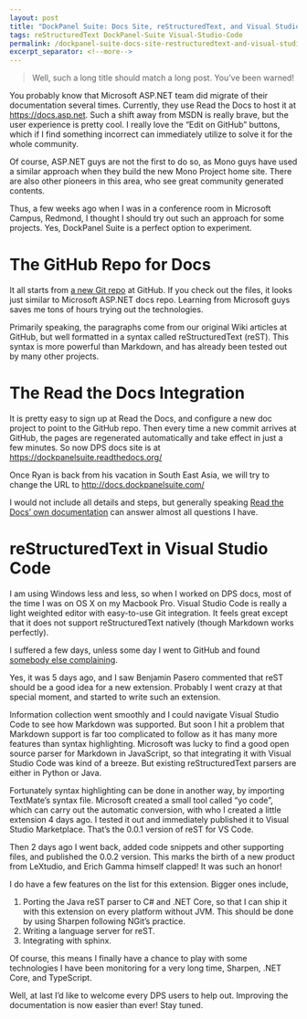 ```yaml
---
layout: post
title: "DockPanel Suite: Docs Site, reStructuredText, and Visual Studio Code"
tags: reStructuredText DockPanel-Suite Visual-Studio-Code
permalink: /dockpanel-suite-docs-site-restructuredtext-and-visual-studio-code-d9d5a6b37a0d
excerpt_separator: <!--more-->
---
```

> Well, such a long title should match a long post. You’ve been warned!

You probably know that Microsoft ASP.NET team did migrate of their documentation several times. Currently, they use Read the Docs to host it at https://docs.asp.net. Such a shift away from MSDN is really brave, but the user experience is pretty cool. I really love the “Edit on GitHub” buttons, which if I find something incorrect can immediately utilize to solve it for the whole community.

Of course, ASP.NET guys are not the first to do so, as Mono guys have used a similar approach when they build the new Mono Project home site. There are also other pioneers in this area, who see great community generated contents.

Thus, a few weeks ago when I was in a conference room in Microsoft Campus, Redmond, I thought I should try out such an approach for some projects. Yes, DockPanel Suite is a perfect option to experiment.
<!--more-->

# The GitHub Repo for Docs

It all starts from [a new Git repo](https://github.com/dockpanelsuite/dockpanelsuite_docs) at GitHub. If you check out the files, it looks just similar to Microsoft ASP.NET docs repo. Learning from Microsoft guys saves me tons of hours trying out the technologies.

Primarily speaking, the paragraphs come from our original Wiki articles at GitHub, but well formatted in a syntax called reStructuredText (reST). This syntax is more powerful than Markdown, and has already been tested out by many other projects.

# The Read the Docs Integration

It is pretty easy to sign up at Read the Docs, and configure a new doc project to point to the GitHub repo. Then every time a new commit arrives at GitHub, the pages are regenerated automatically and take effect in just a few minutes. So now DPS docs site is at https://dockpanelsuite.readthedocs.org/

Once Ryan is back from his vacation in South East Asia, we will try to change the URL to http://docs.dockpanelsuite.com/

I would not include all details and steps, but generally speaking [Read the Docs’ own documentation](https://read-the-docs.readthedocs.org/en/latest/getting_started.html) can answer almost all questions I have.

# reStructuredText in Visual Studio Code

I am using Windows less and less, so when I worked on DPS docs, most of the time I was on OS X on my Macbook Pro. Visual Studio Code is really a light weighted editor with easy-to-use Git integration. It feels great except that it does not support reStructuredText natively (though Markdown works perfectly).

I suffered a few days, unless some day I went to GitHub and found [somebody else complaining](https://github.com/microsoft/vscode/issues/117).

Yes, it was 5 days ago, and I saw Benjamin Pasero commented that reST should be a good idea for a new extension. Probably I went crazy at that special moment, and started to write such an extension.

Information collection went smoothly and I could navigate Visual Studio Code to see how Markdown was supported. But soon I hit a problem that Markdown support is far too complicated to follow as it has many more features than syntax highlighting. Microsoft was lucky to find a good open source parser for Markdown in JavaScript, so that integrating it with Visual Studio Code was kind of a breeze. But existing reStructuredText parsers are either in Python or Java.

Fortunately syntax highlighting can be done in another way, by importing TextMate’s syntax file. Microsoft created a small tool called “yo code”, which can carry out the automatic conversion, with who I created a little extension 4 days ago. I tested it out and immediately published it to Visual Studio Marketplace. That’s the 0.0.1 version of reST for VS Code.

Then 2 days ago I went back, added code snippets and other supporting files, and published the 0.0.2 version. This marks the birth of a new product from LeXtudio, and Erich Gamma himself clapped! It was such an honor!

I do have a few features on the list for this extension. Bigger ones include,

1. Porting the Java reST parser to C# and .NET Core, so that I can ship it with this extension on every platform without JVM. This should be done by using Sharpen following NGit’s practice.
1. Writing a language server for reST.
1. Integrating with sphinx.

Of course, this means I finally have a chance to play with some technologies I have been monitoring for a very long time, Sharpen, .NET Core, and TypeScript.

Well, at last I’d like to welcome every DPS users to help out. Improving the documentation is now easier than ever! Stay tuned.
